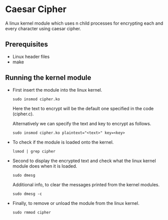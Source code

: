 # Caesar Cipher

A linux kernel module which uses n child processes for encrypting each and every character using caesar cipher.


## Prerequisites

- Linux header files
- make


## Running the kernel module

- First insert the module into the linux kernel.
    ```
    sudo insmod cipher.ko
    ```

    Here the text to encrypt will be the default one specified in the code (cipher.c).


    Alternatively we can specify the text and key to encrypt as follows.
    ```
    sudo insmod cipher.ko plaintext="<text>" key=<key>
    ```
- To check if the module is loaded onto the kernel.
    ```
    lsmod | grep cipher
    ```
- Second to display the encrypted text and check what the linux kernel module does when it is loaded.
    ```
    sudo dmesg
    ```

    Additional info, to clear the messages printed from the kernel modules.
    ```
    sudo dmesg -c
    ```
- Finally, to remove or unload the module from the linux kernel.
    ```
    sudo rmmod cipher
    ```
